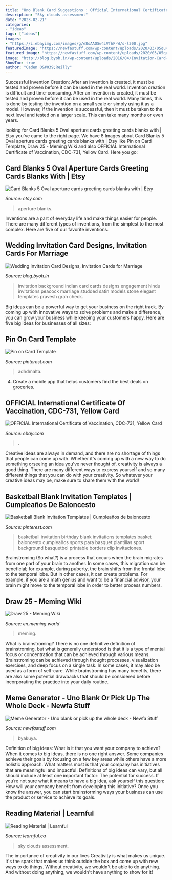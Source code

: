 ```yaml
---
title: "Uno Blank Card Suggestions : Official International Certificate Of Vaccination, Cdc-731, Yellow Card"
description: "Sky clouds assessment"
date: "2023-02-21"
categories:
- "ideas"
tags: ["ideas"]
images:
- "https://i.ebayimg.com/images/g/e8sAAOSw4iVfhF-W/s-l300.jpg"
featuredImage: "https://newfastuff.com/wp-content/uploads/2020/03/05qu4r930qm41.png"
featured_image: "https://newfastuff.com/wp-content/uploads/2020/03/05qu4r930qm41.png"
image: "http://blog.byoh.in/wp-content/uploads/2016/04/Invitation-Card-Designs-For-Hindu-Marriages9.jpg"
ShowToc: true
author: "Caden O&#039;Reilly"
---
```



Successful Invention Creation: After an invention is created, it must be tested and proven before it can be used in the real world.
Invention creation is difficult and time-consuming. After an invention is created, it must be tested and proven before it can be used in the real world. Many times, this is done by testing the invention on a small scale or simply using it as a model. However, if the invention is successful, then it must be taken to the next level and tested on a larger scale. This can take many months or even years.

	

		
looking for Card Blanks 5 Oval aperture cards greeting cards blanks with | Etsy you've came to the right page. We have 8 Images about Card Blanks 5 Oval aperture cards greeting cards blanks with | Etsy like Pin on Card Template, Draw 25 - Meming Wiki and also OFFICIAL International Certificate of Vaccination, CDC-731, Yellow Card. Here you go:
		
    
## Card Blanks 5 Oval Aperture Cards Greeting Cards Blanks With | Etsy

<img loading=lazy src="https://i.etsystatic.com/5596561/r/il/5b20c6/1281866620/il_794xN.1281866620_4kso.jpg" onerror="this.onerror=null;this.src='https://tse2.mm.bing.net/th?id=OIP.xmvMbyKJ0_4ymn-XDER66gHaE7&amp;pid=15.1';" alt="Card Blanks 5 Oval aperture cards greeting cards blanks with | Etsy">

_Source: etsy.com_

>aperture blanks. 

	

Inventions are a part of everyday life and make things easier for people. There are many different types of inventions, from the simplest to the most complex. Here are five of our favorite inventions.

    
## Wedding Invitation Card Designs, Invitation Cards For Marriage

<img loading=lazy src="http://blog.byoh.in/wp-content/uploads/2016/04/Invitation-Card-Designs-For-Hindu-Marriages9.jpg" onerror="this.onerror=null;this.src='https://tse4.mm.bing.net/th?id=OIP.B00cLh3Fzq-4gGFWIOG9KwHaHW&amp;pid=15.1';" alt="Wedding Invitation Card Designs, Invitation Cards for Marriage">

_Source: blog.byoh.in_

>invitation background indian card cards designs engagement hindu invitations peacock marriage studded satin models stone elegant templates pravesh grah check. 

	

Big ideas can be a powerful way to get your business on the right track. By coming up with innovative ways to solve problems and make a difference, you can grow your business while keeping your customers happy. Here are five big ideas for businesses of all sizes: 

    
## Pin On Card Template

<img loading=lazy src="https://i.pinimg.com/736x/a6/28/dd/a628dda59acaea6bccb9f9b653f33636.jpg" onerror="this.onerror=null;this.src='https://tse4.mm.bing.net/th?id=OIP.-0LY4qMD3-Naei-2_vNTawHaIP&amp;pid=15.1';" alt="Pin on Card Template">

_Source: pinterest.com_

>adhdmalta. 

	

4. Create a mobile app that helps customers find the best deals on groceries. 

    
## OFFICIAL International Certificate Of Vaccination, CDC-731, Yellow Card

<img loading=lazy src="https://i.ebayimg.com/images/g/e8sAAOSw4iVfhF-W/s-l300.jpg" onerror="this.onerror=null;this.src='https://tse3.mm.bing.net/th?id=OIP.wMDMXlIdEdHKX1CpTry38wAAAA&amp;pid=15.1';" alt="OFFICIAL International Certificate of Vaccination, CDC-731, Yellow Card">

_Source: ebay.com_

>. 

	

Creative ideas are always in demand, and there are no shortage of things that people can come up with. Whether it's coming up with a new way to do something orseeing an idea you've never thought of, creativity is always a good thing. There are many different ways to express yourself and so many different things that you can do with your creativity. So whatever your creative ideas may be, make sure to share them with the world!

    
## Basketball Blank Invitation Templates | Cumpleaños De Baloncesto

<img loading=lazy src="https://i.pinimg.com/originals/66/9d/dd/669ddd67994ddee3bf3ddb72341a8c8a.jpg" onerror="this.onerror=null;this.src='https://tse3.mm.bing.net/th?id=OIP.N68U0fIlr3XXVQ8vlH-FrAAAAA&amp;pid=15.1';" alt="Basketball Blank Invitation Templates | Cumpleaños de baloncesto">

_Source: pinterest.com_

>basketball invitation birthday blank invitations templates basket baloncesto cumpleaños sports para basquet plantillas sport background basquetbol printable borders clip invitaciones. 

	

Brainstroming (So what?) is a process that occurs when the brain migrates from one part of your brain to another. In some cases, this migration can be beneficial; for example, during puberty, the brain shifts from the frontal lobe to the temporal lobe. But in other cases, it can create problems. For example, if you are a math genius and want to be a financial advisor, your brain might move to the temporal lobe in order to better process numbers.

    
## Draw 25 - Meming Wiki

<img loading=lazy src="https://en.meming.world/images/en/thumb/f/ff/Draw_25.jpg/300px-Draw_25.jpg" onerror="this.onerror=null;this.src='https://tse3.mm.bing.net/th?id=OIP.bllI-XhcKhFQydUhBJRBrgAAAA&amp;pid=15.1';" alt="Draw 25 - Meming Wiki">

_Source: en.meming.world_

>meming. 

	

What is brainstroming?
There is no one definitive definition of brainstroming, but what is generally understood is that it is a type of mental focus or concentration that can be achieved through various means. Brainstroming can be achieved through thought processes, visualization exercises, and deep focus on a single task. In some cases, it may also be used as a form of self-care. While brainstroming has many benefits, there are also some potential drawbacks that should be considered before incorporating the practice into your daily routine.

    
## Meme Generator - Uno Blank Or Pick Up The Whole Deck - Newfa Stuff

<img loading=lazy src="https://newfastuff.com/wp-content/uploads/2020/03/05qu4r930qm41.png" onerror="this.onerror=null;this.src='https://tse2.mm.bing.net/th?id=OIP.h2x1WxCpk8kwIhaudvR0JQHaGe&amp;pid=15.1';" alt="Meme Generator - Uno blank or pick up the whole deck - Newfa Stuff">

_Source: newfastuff.com_

>byakuya. 

	

Definition of big ideas: What is it that you want your company to achieve?
When it comes to big ideas, there is no one right answer. Some companies achieve their goals by focusing on a few key areas while others have a more holistic approach. What matters most is that your company has initiatives that are meaningful and impactful. Definitions of big ideas can vary, but all should include at least one important factor: The potential for success. 
If you’re not sure what it means to have a big idea, ask yourself this question: How will your company benefit from developing this initiative? Once you know the answer, you can start brainstorming ways your business can use the product or service to achieve its goals.

    
## Reading Material | Learnful

<img loading=lazy src="https://learnful.ca/sites/default/files/styles/xxl/public/up/para/field-image/2020-11/230/photo-1531147646552-1eec68116469.jpeg?itok=5g7GPC_Z" onerror="this.onerror=null;this.src='https://tse3.mm.bing.net/th?id=OIP.ftDOc1WqDpBxBtVJB8VNJAHaE8&amp;pid=15.1';" alt="Reading Material | Learnful">

_Source: learnful.ca_

>sky clouds assessment. 

	

The importance of creativity in our lives
Creativity is what makes us unique. It's the spark that makes us think outside the box and come up with new ways to do things. Without creativity, we wouldn't be able to do anything. And without doing anything, we wouldn't have anything to show for it!


